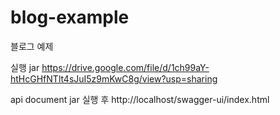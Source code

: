 # blog-example
블로그 예제

실행 jar
https://drive.google.com/file/d/1ch99aY-htHcGHfNTlt4sJuI5z9mKwC8g/view?usp=sharing

api document
jar 실행 후 
http://localhost/swagger-ui/index.html
